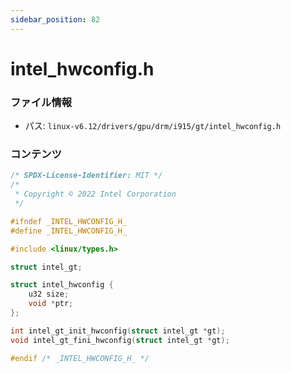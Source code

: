 ```yaml
---
sidebar_position: 82
---
```

# intel_hwconfig.h

### ファイル情報

- パス: `linux-v6.12/drivers/gpu/drm/i915/gt/intel_hwconfig.h`

### コンテンツ

```h
/* SPDX-License-Identifier: MIT */
/*
 * Copyright © 2022 Intel Corporation
 */

#ifndef _INTEL_HWCONFIG_H_
#define _INTEL_HWCONFIG_H_

#include <linux/types.h>

struct intel_gt;

struct intel_hwconfig {
	u32 size;
	void *ptr;
};

int intel_gt_init_hwconfig(struct intel_gt *gt);
void intel_gt_fini_hwconfig(struct intel_gt *gt);

#endif /* _INTEL_HWCONFIG_H_ */

```
